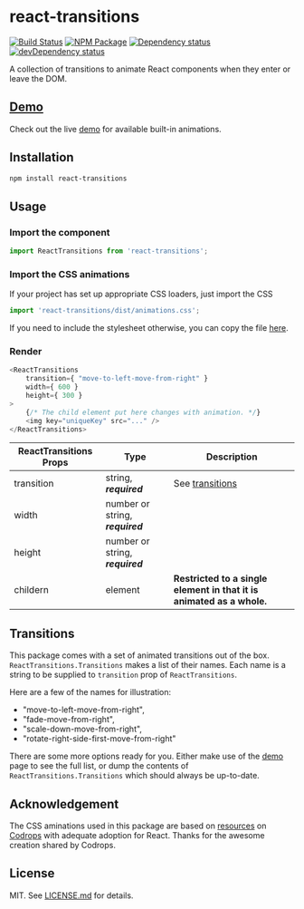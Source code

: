 # react-transitions #

[![Build Status][travis_img]][travis_site]
[![NPM Package][npm_img]][npm_site]
[![Dependency status][david_img]][david_site]
[![devDependency status][david_dev_img]][david_dev_site]

A collection of transitions to animate React components when they enter or leave the DOM.

## [Demo][demo] ##

Check out the live [demo][demo] for available built-in animations.

## Installation ##

```sh
npm install react-transitions
```

## Usage ##

### Import the component
```js
import ReactTransitions from 'react-transitions';
```
### Import the CSS animations

If your project has set up appropriate CSS loaders, just import the CSS
```js
import 'react-transitions/dist/animations.css';
```

If you need to include the stylesheet otherwise, you can copy the file [here][animations_css].

### Render
```js
<ReactTransitions
    transition={ "move-to-left-move-from-right" }
    width={ 600 }
    height={ 300 }
>
    {/* The child element put here changes with animation. */}
    <img key="uniqueKey" src="..." />
</ReactTransitions>
```

ReactTransitions Props | Type | Description
---------------------- | ---- | -----
transition | string, **_required_** | See [transitions](#transitions)
width | number or string, **_required_** |
height | number or string, **_required_** |
childern | element | **Restricted to a single element in that it is animated as a whole.**

## <a name="transitions"></a>Transitions
This package comes with a set of animated transitions out of the box. `ReactTransitions.Transitions`
makes a list of their names. Each name is a string to be supplied to `transition` prop of `ReactTransitions`.

Here are a few of the names for illustration:

* "move-to-left-move-from-right",
* "fade-move-from-right",
* "scale-down-move-from-right",
* "rotate-right-side-first-move-from-right"

There are some more options ready for you. Either make use of the [demo][demo] page to see the full list, or dump
the contents of `ReactTransitions.Transitions` which should always be up-to-date.

## Acknowledgement ##
The CSS aminations used in this package are based on [resources][codrops_pkg] on [Codrops][codrops] with
adequate adoption for React. Thanks for the awesome creation shared by Codrops.

## License ##

MIT. See [LICENSE.md](http://github.com/szchenghuang/react-transitions/blob/master/LICENSE.md) for details.

[demo]: https://szchenghuang.github.io/react-transitions/
[animations_css]: https://github.com/szchenghuang/react-transitions/tree/master/src/animations.css
[codrops_pkg]: https://github.com/codrops/PageTransitions
[codrops]: https://tympanus.net/codrops
[travis_img]: https://travis-ci.org/szchenghuang/react-transitions.svg?branch=master
[travis_site]: https://travis-ci.org/szchenghuang/react-transitions
[npm_img]: https://img.shields.io/npm/v/react-transitions.svg
[npm_site]: https://www.npmjs.org/package/react-transitions
[david_img]: https://david-dm.org/szchenghuang/react-transitions/status.svg
[david_site]: https://david-dm.org/szchenghuang/react-transitions/
[david_dev_img]: https://david-dm.org/szchenghuang/react-transitions/dev-status.svg
[david_dev_site]: https://david-dm.org/szchenghuang/react-transitions/?type=dev
